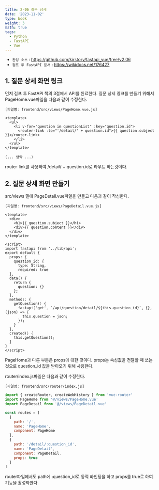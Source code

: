 ```yaml
---
title: 2-06 질문 상세
date: '2023-11-02'
type: book
weight: 3
math: true
tags:
  - Python
  - FastAPI
  - Vue
---
```


- `완성 소스` : https://github.com/kjrstory/fastapi_vue/tree/v2.06
- `점프 투 FastAPI 문서` : https://wikidocs.net/176427


## 1. 질문 상세 화면 링크 
먼저 점프 투 FastAPI 책의 3절에서 API를 완료한다. 
질문 상세 링크를 만들기 위해서 PageHome.vue파일을 다음과 같이 수정한다.

`[파일명: frontend/src/views/PageHome.vue.js]`
```vue{hl_lines=[4]}
<template>
  <ul>
    <li v-for="question in questionList" :key="question.id">
      <router-link :to="'/detail/' + question.id">{{ question.subject }}</router-link>
    </li>
  </ul>
</template>

(... 생략 ...)
```
router-link를 사용하여 /detail/ + question.id로 라우트 하는것이다.

## 2. 질문 상세 화면 만들기 
src/views 밑에 PageDetail.vue파일을 만들고 다음과 같이 작성한다.

`[파일명: frontend/src/views/PageDetail.vue.js]`
```vue
<template>
  <div>
    <h1>{{ question.subject }}</h1>
    <div>{{ question.content }}</div>
  </div>
</template>

<script>
import fastapi from '../lib/api';
export default {
  props: {
    question_id: {
      type: String,
      required: true
  },
  data() {
    return {
      question: {}
    };
  },
  methods: {
    getQuestion() {
      fastapi('get', `/api/question/detail/${this.question_id}`, {}, (json) => {
        this.question = json;
      });
    }
  },
  created() {
    this.getQuestion();
  }
}
</script>
```
PageHome과 다른 부분은 props에 대한 것이다. props는 속성값을 전달할 때 쓰는 것으로 question_id 값을 받아오기 위해 사용한다.

router/index.js파일은 다음과 같이 수정한다. 

`[파일명: frontend/src/router/index.js]`
```javascript
import { createRouter, createWebHistory } from 'vue-router'
import PageHome from '@/views/PageHome.vue'
import PageDetail from '@/views/PageDetail.vue'

const routes = [
  {
    path: '/',
    name: 'PageHome',
    component: PageHome
  },
  {
    path: '/detail/:question_id',
    name: 'PageDetail',
    component: PageDetail,
    props: true  
  }
]
```

router파일에서도 path에 :question_id로 동적 바인딩을 하고 props를 true로 하여 기능을 활성화한다.
